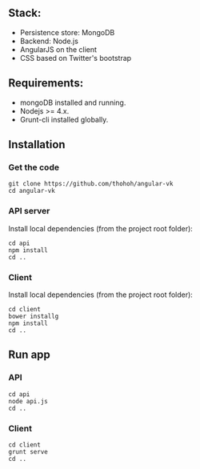 ## Stack:

 * Persistence store: MongoDB
 * Backend: Node.js
 * AngularJS on the client
 * CSS based on Twitter's bootstrap

## Requirements:
* mongoDB installed and running.
* Nodejs >= 4.x.
* Grunt-cli installed globally.

## Installation

### Get the code 

```
git clone https://github.com/thohoh/angular-vk
cd angular-vk
```

### API server
Install local dependencies (from the project root folder):

```
cd api
npm install
cd ..
```

### Client
Install local dependencies (from the project root folder):

```
cd client
bower installg
npm install
cd ..
```

## Run app

### API
```
cd api
node api.js
cd ..
```

### Client
```
cd client
grunt serve
cd ..
```